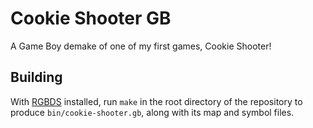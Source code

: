 # Cookie Shooter GB
A Game Boy demake of one of my first games, Cookie Shooter!

## Building
With [RGBDS](https://github.com/gbdev/rgbds) installed, run `make` in the root directory of the repository to produce `bin/cookie-shooter.gb`, along with its map and symbol files.
